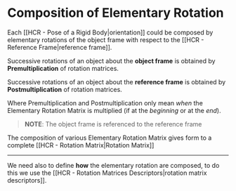 # Composition of Elementary Rotation
Each [[HCR - Pose of a Rigid Body|orientation]] could be composed by elementary rotations of the object frame with respect to the [[HCR - Reference Frame|reference frame]].

Successive rotations of an object about the **object frame** is obtained by **Premultiplication** of rotation matrices.

Successive rotations of an object about the **reference frame** is obtained by **Postmultiplication** of rotation matrices.

Where Premultiplication and Postmultiplication only mean *when* the Elementary Rotation Matrix is multiplied (if at the *beginning* or at the *end*).

> **NOTE**:
> The object frame is referenced to the reference frame

The composition of various Elementary Rotation Matrix gives form to a complete [[HCR - Rotation Matrix|Rotation Matrix]]

---
We need also to define **how** the elementary rotation are composed, to do this we use the [[HCR - Rotation Matrices Descriptors|rotation matrix descriptors]].